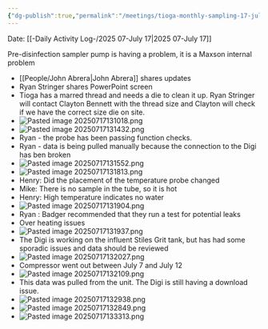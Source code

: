 ```yaml
---
{"dg-publish":true,"permalink":"/meetings/tioga-monthly-sampling-17-july-2025/","noteIcon":"","created":"2025-07-17T13:09:54.009-05:00"}
---
```


Date: [[-Daily Activity Log-/2025 07-July 17\|2025 07-July 17]]


 Pre-disinfection sampler pump is having a problem, it is a Maxson internal problem
- [[People/John Abrera\|John Abrera]] shares updates
- Ryan Stringer shares PowerPoint screen
- Tioga has a marred thread and needs a die to clean it up. Ryan Stringer will contact Clayton Bennett with the thread size and Clayton will check if we have the correct size die on site.
- ![Pasted image 20250717131018.png](/img/user/Pasted%20image%2020250717131018.png)
- ![Pasted image 20250717131432.png](/img/user/Pasted%20image%2020250717131432.png)
- Ryan - the probe has been passing function checks.
- Ryan - data is being pulled manually because the connection to the Digi has ben broken
- ![Pasted image 20250717131552.png](/img/user/Pasted%20image%2020250717131552.png)
- ![Pasted image 20250717131813.png](/img/user/Pasted%20image%2020250717131813.png)
- Henry: Did the placement of the temperature probe changed
- Mike: There is no sample in the tube, so it is hot
- Henry: High temperature indicates no water
- ![Pasted image 20250717131904.png](/img/user/Pasted%20image%2020250717131904.png)
- Ryan : Badger recommended that they run a test for potential leaks
- Over heating issues
- ![Pasted image 20250717131937.png](/img/user/Pasted%20image%2020250717131937.png)
- The Digi is working on the influent Stiles Grit tank, but has had some sporadic issues and data should be reviewed
- ![Pasted image 20250717132027.png](/img/user/Pasted%20image%2020250717132027.png)
- Compressor went out between July 7 and July 12
- ![Pasted image 20250717132109.png](/img/user/Pasted%20image%2020250717132109.png)
- This data was pulled from the unit. The Digi is still having a download issue.
- ![Pasted image 20250717132938.png](/img/user/Pasted%20image%2020250717132938.png)
- ![Pasted image 20250717132849.png](/img/user/Pasted%20image%2020250717132849.png)
- ![Pasted image 20250717133313.png](/img/user/Pasted%20image%2020250717133313.png)